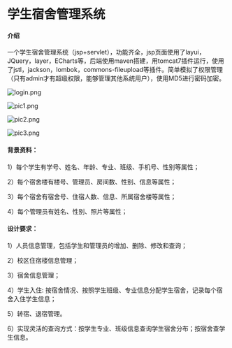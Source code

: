 # 学生宿舍管理系统

#### 介绍
一个学生宿舍管理系统（jsp+servlet），功能齐全，jsp页面使用了layui，JQuery，layer，ECharts等，后端使用maven搭建，用tomcat7插件运行，使用了jstl，jackson，lombok，commons-fileupload等插件。简单模拟了权限管理（只有admin才有超级权限，能够管理其他系统用户），使用MD5进行密码加密。

![login.png](https://gitee.com/sun-yangzhen/student-dormitory-system/raw/master/images/login.png)

![pic1.png](https://gitee.com/sun-yangzhen/student-dormitory-system/raw/master/images/pic1.png)

![pic2.png](https://gitee.com/sun-yangzhen/student-dormitory-system/raw/master/images/pic2.png)

![pic3.png](https://gitee.com/sun-yangzhen/student-dormitory-system/raw/master/images/pic3.png)



#### 背景资料：

   1）每个学生有学号、姓名、年龄、专业、班级、手机号、性别等属性；

   2）每个宿舍楼有楼号、管理员、房间数、性别、信息等属性；

   3）每个宿舍有宿舍号、住宿人数、信息、所属宿舍楼等属性；

   4）每个管理员有姓名、性别、照片等属性；

#### 设计要求：

   1）人员信息管理，包括学生和管理员的增加、删除、修改和查询；

   2）校区住宿楼信息管理；

   3）宿舍信息管理；

   4）学生入住: 按宿舍情况、按照学生班级、专业信息分配学生宿舍，记录每个宿舍入住学生信息；

   5）转宿、退宿管理。

   6）实现灵活的查询方式：按学生专业、班级信息查询学生宿舍分布；按宿舍查学生信息。
